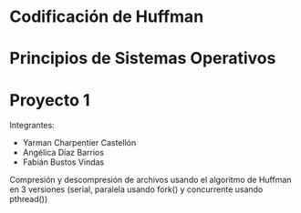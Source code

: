 # Codificación de Huffman

# Principios de Sistemas Operativos
# Proyecto 1

Integrantes:

- Yarman Charpentier Castellón
- Angélica Díaz Barrios
- Fabián Bustos Vindas
  
  

Compresión y descompresión de archivos usando el algoritmo de Huffman en 3 versiones (serial, paralela usando fork() y concurrente usando pthread())
